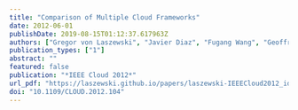 ```yaml
---
title: "Comparison of Multiple Cloud Frameworks"
date: 2012-06-01
publishDate: 2019-08-15T01:12:37.617963Z
authors: ["Gregor von Laszewski", "Javier Diaz", "Fugang Wang", "Geoffrey C. Fox"]
publication_types: ["1"]
abstract: ""
featured: false
publication: "*IEEE Cloud 2012*"
url_pdf: "https://laszewski.github.io/papers/laszewski-IEEECloud2012_id-4803.pdf"
doi: "10.1109/CLOUD.2012.104"
---
```


